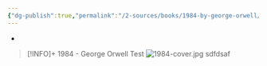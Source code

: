 ```yaml
---
{"dg-publish":true,"permalink":"/2-sources/books/1984-by-george-orwell/","tags":["source","book"]}
---
```


-
> [!INFO]+ 1984 - George Orwell
> Test
![1984-cover.jpg](/img/user/10.%20Ignore/1984-cover.jpg) 
> sdfdsaf


